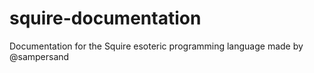 # squire-documentation
Documentation for the Squire esoteric programming language made by @sampersand
